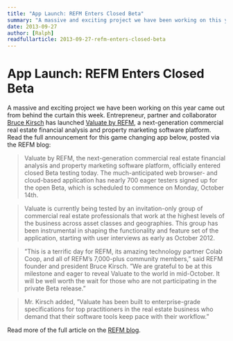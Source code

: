 ```yaml
---
title: "App Launch: REFM Enters Closed Beta"
summary: "A massive and exciting project we have been working on this year came out from behind the curtain this week. Entrepreneur, partner and collaborator Bruce Kirsch has launched Valuate by REFM, a next-generation commercial real estate financial analysis and property marketing software platform."
date: 2013-09-27
author: [Ralph]
readfullarticle: 2013-09-27-refm-enters-closed-beta
---
```


# App Launch: REFM Enters Closed Beta

A massive and exciting project we have been working on this year came out from behind the curtain this week. Entrepreneur, partner and collaborator [Bruce Kirsch](http://www.getrefm.com/about-real-estate-financial-modeling-page-4) has launched [Valuate by REFM](http://www.getrefm.com/), a next-generation commercial real estate financial analysis and property marketing software platform. Read the full announcement for this game changing app below, posted via the REFM blog:

> Valuate by REFM, the next-generation commercial real estate financial analysis and property marketing software platform, officially entered closed Beta testing today. The much-anticipated web browser- and cloud-based application has nearly 700 eager testers signed up for the open Beta, which is scheduled to commence on Monday, October 14th.

> Valuate is currently being tested by an invitation-only group of commercial real estate professionals that work at the highest levels of the business across asset classes and geographies. This group has been instrumental in shaping the functionality and feature set of the application, starting with user interviews as early as October 2012.

> ”This is a terrific day for REFM, its amazing technology partner Colab Coop, and all of REFM’s 7,000-plus community members,” said REFM founder and president Bruce Kirsch. ”We are grateful to be at this milestone and eager to reveal Valuate to the world in mid-October. It will be well worth the wait for those who are not participating in the private Beta release.”

> Mr. Kirsch added, ”Valuate has been built to enterprise-grade specifications for top practitioners in the real estate business who demand that their software tools keep pace with their workflow.”

Read more of the full article on the [REFM blog](http://www.getrefm.com/blog/2013/09/valuate-by-refm-enters-closed-beta-with-nearly-700-waiting-for-mid-october-open-beta-release/).
